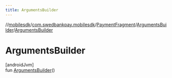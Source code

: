 ```yaml
---
title: ArgumentsBuilder
---
```

//[mobilesdk](../../../../index.html)/[com.swedbankpay.mobilesdk](../../index.html)/[PaymentFragment](../index.html)/[ArgumentsBuilder](index.html)/[ArgumentsBuilder](-arguments-builder.html)



# ArgumentsBuilder



[androidJvm]\
fun [ArgumentsBuilder](-arguments-builder.html)()




